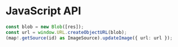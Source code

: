 # JavaScript API

```typescript
const blob = new Blob([res]);
const url = window.URL.createObjectURL(blob);
(map!.getSource(id) as ImageSource).updateImage({ url: url });
```
